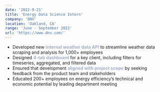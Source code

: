 ```yaml
---
date: '2022-9-21'
title: 'Energy Data Science Intern'
company: 'DNV'
location: 'Oakland, CA'
range: 'June - September 2022'
url: 'https://www.dnv.com/'
---
```


- Developed new <font color=A2ADC6><b>internal weather data API</b></font> to streamline weather data scraping and analysis for 1,000+ employees
- Designed <font color=A2ADC6><b>4-tab dashboard</b></font> for a key client, including filters for timeseries, aggregated, and filtered data
- Ensured that development <font color=A2ADC6><b>aligned with project scope</b></font> by seeking feedback from the product team and stakeholders
- Educated 200+ employees on energy efficiency’s technical and economic potential by leading department meeting
